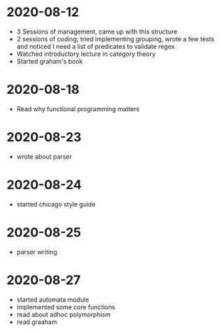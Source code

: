 # 2020-08-12
- 3 Sessions of management, came up with this structure
- 2 sessions of coding; tried implementing grouping, wrote a few tests and noticed I need a list of predicates to validate regex
- Watched introductory lecture in category theory
- Started graham's book
# 2020-08-18
- Read why functional programming matters
# 2020-08-23
- wrote about parser
# 2020-08-24
- started chicago style guide
# 2020-08-25
- parser writing
# 2020-08-27
- started automata module
- implemented some core functions
- read about adhoc polymorphism
- read graaham
